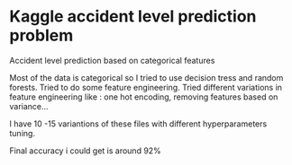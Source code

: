 # Kaggle accident level prediction problem
Accident level prediction based on categorical features


Most of the data is categorical so I tried to use decision tress and random forests.
Tried to do some feature engineering.
Tried different variations in feature engineering like : one hot encoding, removing features based on variance...


I have 10 -15 variantions of these files with different hyperparameters tuning. 

Final accuracy i could get is around 92%
